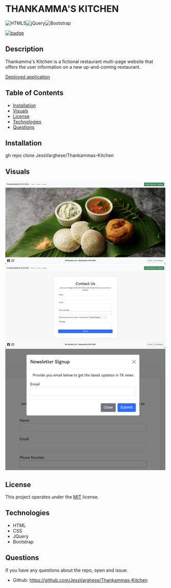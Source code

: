 # THANKAMMA'S KITCHEN

 ![HTML5](https://img.shields.io/badge/html5-%23E34F26.svg?style=for-the-badge&logo=html5&logoColor=white)![jQuery](https://img.shields.io/badge/jquery-%230769AD.svg?style=for-the-badge&logo=jquery&logoColor=white)![Bootstrap](https://img.shields.io/badge/Bootstrap-563D7C?style=for-the-badge&logo=bootstrap&logoColor=white)

  [![badge](https://img.shields.io/badge/License-MIT-yellow.svg)]((https://opensource.org/licenses/MIT))
  
  ## Description

 Thankamma's Kitchen is a fictional restaurant multi-page website that offers the user information on a new up-and-coming restaurant.


[Deployed application](https://jessvarghese.github.io/Thankammas-Kitchen/)

  ## Table of Contents

  * [Installation](#Installation)
  * [Visuals](#usage)
  * [License](#license)
  * [Technologies](#technologies)
  * [Questions](#questions)
 

  ## Installation
  gh repo clone JessVarghese/Thankammas-Kitchen
  

 ## Visuals

 <img src="./assets/images/tk_homepage.png" width="500"/>
 <img src="./assets/images/tk_contact_us_img.png" width="500"/>
 <img src="./assets/images/tk_img_modal_su.png" width="500"/>

  ## License
  This project operates under the [MIT](https://choosealicense.com/licenses/MIT/) license.

  ## Technologies
 * HTML
 * CSS
 * JQuery
 * Bootstrap


## Questions
  If you have any questions about the repo, open and issue:
  * Github: https://github.com/JessVarghese/Thankammas-Kitchen
